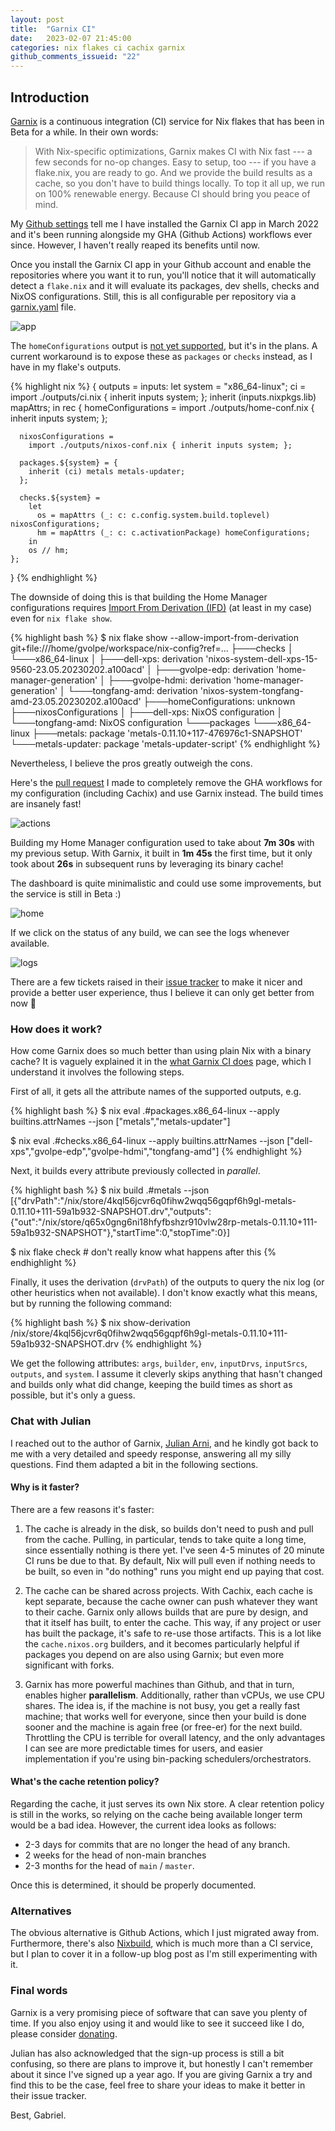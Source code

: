 ```yaml
---
layout: post
title:  "Garnix CI"
date:   2023-02-07 21:45:00
categories: nix flakes ci cachix garnix
github_comments_issueid: "22"
---
```


## Introduction

[Garnix](https://garnix.io/) is a continuous integration (CI) service for Nix flakes that has been in Beta for a while. In their own words:

> With Nix-specific optimizations, Garnix makes CI with Nix fast --- a few seconds for no-op changes. Easy to setup, too --- if you have a flake.nix, you are ready to go. And we provide the build results as a cache, so you don't have to build things locally. To top it all up, we run on 100% renewable energy. Because CI should bring you peace of mind.

My [Github settings](https://github.com/settings/installations) tell me I have installed the Garnix CI app in March 2022 and it's been running alongside my GHA (Github Actions) workflows ever since. However, I haven't really reaped its benefits until now.

Once you install the Garnix CI app in your Github account and enable the repositories where you want it to run, you'll notice that it will automatically detect a `flake.nix` and it will evaluate its packages, dev shells, checks and NixOS configurations. Still, this is all configurable per repository via a [garnix.yaml](https://github.com/gvolpe/nix-config/blob/master/garnix.yaml) file.

![app](../../images/garnix-app.png)

The `homeConfigurations` output is [not yet supported](https://github.com/garnix-io/issues/issues/24), but it's in the plans. A current workaround is to expose these as `packages` or `checks` instead, as I have in my flake's outputs.

{% highlight nix %}
{
  outputs = inputs:
    let
      system = "x86_64-linux";
      ci = import ./outputs/ci.nix { inherit inputs system; };
      inherit (inputs.nixpkgs.lib) mapAttrs;
    in
    rec {
      homeConfigurations =
        import ./outputs/home-conf.nix { inherit inputs system; };

      nixosConfigurations =
        import ./outputs/nixos-conf.nix { inherit inputs system; };

      packages.${system} = {
        inherit (ci) metals metals-updater;
      };

      checks.${system} =
        let
          os = mapAttrs (_: c: c.config.system.build.toplevel) nixosConfigurations;
          hm = mapAttrs (_: c: c.activationPackage) homeConfigurations;
        in
        os // hm;
    };
}
{% endhighlight %}

The downside of doing this is that building the Home Manager configurations requires [Import From Derivation (IFD)](https://nixos.wiki/wiki/Import_From_Derivation) (at least in my case) even for `nix flake show`.

{% highlight bash %}
$ nix flake show --allow-import-from-derivation
git+file:///home/gvolpe/workspace/nix-config?ref=...
├───checks
│   └───x86_64-linux
│       ├───dell-xps: derivation 'nixos-system-dell-xps-15-9560-23.05.20230202.a100acd'
│       ├───gvolpe-edp: derivation 'home-manager-generation'
│       ├───gvolpe-hdmi: derivation 'home-manager-generation'
│       └───tongfang-amd: derivation 'nixos-system-tongfang-amd-23.05.20230202.a100acd'
├───homeConfigurations: unknown
├───nixosConfigurations
│   ├───dell-xps: NixOS configuration
│   └───tongfang-amd: NixOS configuration
└───packages
    └───x86_64-linux
        ├───metals: package 'metals-0.11.10+117-476976c1-SNAPSHOT'
        └───metals-updater: package 'metals-updater-script'
{% endhighlight %}

Nevertheless, I believe the pros greatly outweigh the cons.

Here's the [pull request](https://github.com/gvolpe/nix-config/pull/162/files) I made to completely remove the GHA workflows for my configuration (including Cachix) and use Garnix instead. The build times are insanely fast!

![actions](../../images/garnix-actions.png)

Building my Home Manager configuration used to take about **7m 30s** with my previous setup. With Garnix, it built in **1m 45s** the first time, but it only took about **26s** in subsequent runs by leveraging its binary cache!

The dashboard is quite minimalistic and could use some improvements, but the service is still in Beta :)

![home](../../images/garnix-home.png)

If we click on the status of any build, we can see the logs whenever available.

![logs](../../images/garnix-logs.png)

There are a few tickets raised in their [issue tracker](https://github.com/garnix-io/issues/issues) to make it nicer and provide a better user experience, thus I believe it can only get better from now 💪

### How does it work?

How come Garnix does so much better than using plain Nix with a binary cache? It is vaguely explained it in the [what Garnix CI does](https://garnix.io/docs/steps) page, which I understand it involves the following steps.

First of all, it gets all the attribute names of the supported outputs, e.g.

{% highlight bash %}
$ nix eval .#packages.x86_64-linux --apply builtins.attrNames --json
["metals","metals-updater"]

$ nix eval .#checks.x86_64-linux --apply builtins.attrNames --json
["dell-xps","gvolpe-edp","gvolpe-hdmi","tongfang-amd"]
{% endhighlight %}

Next, it builds every attribute previously collected in *parallel*.

{% highlight bash %}
$ nix build .#metals --json
[{"drvPath":"/nix/store/4kql56jcvr6q0fihw2wqq56gqpf6h9gl-metals-0.11.10+111-59a1b932-SNAPSHOT.drv","outputs":{"out":"/nix/store/q65x0gng6ni18hfyfbshzr910vlw28rp-metals-0.11.10+111-59a1b932-SNAPSHOT"},"startTime":0,"stopTime":0}]

$ nix flake check # don't really know what happens after this
{% endhighlight %}

Finally, it uses the derivation (`drvPath`) of the outputs to query the nix log (or other heuristics when not available). I don't know exactly what this means, but by running the following command: 

{% highlight bash %}
$ nix show-derivation /nix/store/4kql56jcvr6q0fihw2wqq56gqpf6h9gl-metals-0.11.10+111-59a1b932-SNAPSHOT.drv
{% endhighlight %}

We get the following attributes: `args`, `builder`, `env`, `inputDrvs`, `inputSrcs`, `outputs`, and `system`. I assume it cleverly skips anything that hasn't changed and builds only what did change, keeping the build times as short as possible, but it's only a guess.

### Chat with Julian

I reached out to the author of Garnix, [Julian Arni](https://github.com/jkarni), and he kindly got back to me with a very detailed and speedy response, answering all my silly questions. Find them adapted a bit in the following sections.

#### Why is it faster?

There are a few reasons it's faster:

1. The cache is already in the disk, so builds don't need to push and pull from the cache. Pulling, in particular, tends to take quite a long time, since essentially nothing is there yet. I've seen 4-5 minutes of 20 minute CI runs be due to that. By default, Nix will pull even if nothing needs to be built, so even in "do nothing" runs you might end up paying that cost.

2. The cache can be shared across projects. With Cachix, each cache is kept separate, because the cache owner can push whatever they want to their cache. Garnix only allows builds that are pure by design, and that it itself has built, to enter the cache. This way, if any project or user has built the package, it's safe to re-use those artifacts. This is a lot like the `cache.nixos.org` builders, and it becomes particularly helpful if packages you depend on are also using Garnix; but even more significant with forks.

3. Garnix has more powerful machines than Github, and that in turn, enables higher **parallelism**. Additionally, rather than vCPUs, we use CPU shares. The idea is, if the machine is not busy, you get a really fast machine; that works well for everyone, since then your build is done sooner and the machine is again free (or free-er) for the next build. Throttling the CPU is terrible for overall latency, and the only advantages I can see are more predictable times for users, and easier implementation if you're using bin-packing schedulers/orchestrators.

#### What's the cache retention policy?

Regarding the cache, it just serves its own Nix store. A clear retention policy is still in the works, so relying on the cache being available longer term would be a bad idea. However, the current idea looks as follows:

- 2-3 days for commits that are no longer the head of any branch. 
- 2 weeks for the head of non-main branches
- 2-3 months for the head of `main` / `master`.

Once this is determined, it should be properly documented.

### Alternatives

The obvious alternative is Github Actions, which I just migrated away from. Furthermore, there's also [Nixbuild](https://nixbuild.net/), which is much more than a CI service, but I plan to cover it in a follow-up blog post as I'm still experimenting with it.

### Final words

Garnix is a very promising piece of software that can save you plenty of time. If you also enjoy using it and would like to see it succeed like I do, please consider [donating](https://opencollective.com/garnix_io).

Julian has also acknowledged that the sign-up process is still a bit confusing, so there are plans to improve it, but honestly I can't remember about it since I've signed up a year ago. If you are giving Garnix a try and find this to be the case, feel free to share your ideas to make it better in their issue tracker.

Best,
Gabriel.
